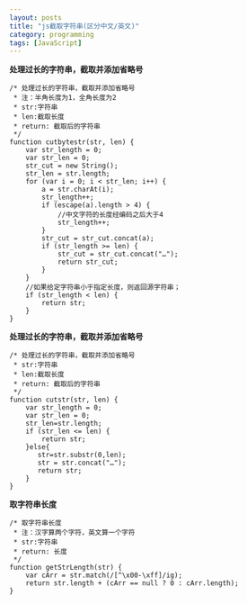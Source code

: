 ```yaml
---
layout: posts
title: "js截取字符串(区分中文/英文)"
category: programming
tags: [JavaScript]
---
```


**处理过长的字符串，截取并添加省略号**

	/* 处理过长的字符串，截取并添加省略号
	 * 注：半角长度为1，全角长度为2
	 * str:字符串
	 * len:截取长度
	 * return: 截取后的字符串
	 */
	function cutbytestr(str, len) {
		var str_length = 0;
		var str_len = 0;
		str_cut = new String();
		str_len = str.length;
		for (var i = 0; i < str_len; i++) {
			a = str.charAt(i);
			str_length++;
			if (escape(a).length > 4) {
				//中文字符的长度经编码之后大于4
				str_length++;
			}
			str_cut = str_cut.concat(a);
			if (str_length >= len) {
				str_cut = str_cut.concat("…");
				return str_cut;
			}
		}
		//如果给定字符串小于指定长度，则返回源字符串；
		if (str_length < len) {
			return str;
		}
	}

<!--break-->	
	
**处理过长的字符串，截取并添加省略号**

	/* 处理过长的字符串，截取并添加省略号
	 * str:字符串
	 * len:截取长度
	 * return: 截取后的字符串
	 */
	function cutstr(str, len) {
		var str_length = 0;
		var str_len = 0;
		str_len=str.length;
		if (str_len <= len) {
			return str;
		}else{
		   str=str.substr(0,len);
		   str = str.concat("…");
		   return str;
		}
	}
	
**取字符串长度**

	/* 取字符串长度
	 * 注：汉字算两个字符，英文算一个字符
	 * str:字符串
	 * return: 长度
	 */
	function getStrLength(str) {   
		var cArr = str.match(/[^\x00-\xff]/ig);   
		return str.length + (cArr == null ? 0 : cArr.length);   
	} 